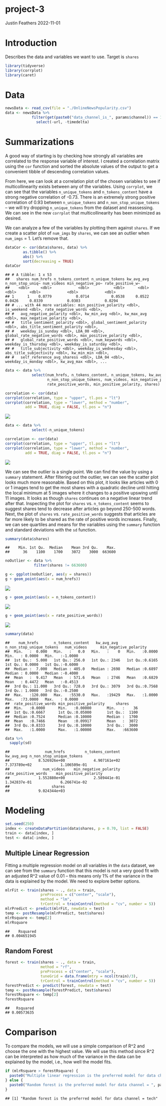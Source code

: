 project-3
================
Justin Feathers
2022-11-01

# Introduction

Describes the data and variables we want to use. Target is `shares`

``` r
library(tidyverse)
library(corrplot)
library(caret)
```

# Data

``` r
newsData <- read_csv(file = "./OnlineNewsPopularity.csv")
data <- newsData %>% 
            filter(get(paste0("data_channel_is_", params$channel)) == 1) %>%
              select(-url, -timedelta)
```

# Summarizations

A good way of starting is by checking how strongly all variables are
correlated to the response variable of interest. I created a correlation
matrix using the `cor` function and sorted the absolute values of the
output to get a convenient tibble of descending correlation values.

From here, we can look at a correlation plot of the chosen variables to
see if multicollinearity exists between any of the variables. Using
`corrplot`, we can see that the variables `n_unique_tokens` and
`n_tokens_content` have a strong negative correlation of -0.73. There is
an extremely strong positive correlation of 0.93 between
`n_unique_tokens` and `n_non_stop_unique_tokens` – we will try dropping
`n_unique_tokens` from the dataset and reassessing. We can see in the
new `corrplot` that multicollinearity has been minimized as desired.

We can analyze a few of the variables by plotting them against `shares`.
If we create a scatter plot of `num_imgs` by `shares`, we can see an
outlier when `num_imgs` = 1. Let’s remove that.

``` r
dataCor <- cor(data$shares, data) %>%
        as.tibble() %>%
        abs() %>%
        sort(decreasing = TRUE)
dataCor
```

    ## # A tibble: 1 x 53
    ##   shares num_hrefs n_tokens_content n_unique_tokens kw_avg_avg n_non_stop_uniq~ num_videos min_negative_po~ rate_positive_w~
    ##    <dbl>     <dbl>            <dbl>           <dbl>      <dbl>            <dbl>      <dbl>            <dbl>            <dbl>
    ## 1      1    0.0779           0.0714          0.0538     0.0522           0.0426     0.0339           0.0303           0.0294
    ## # ... with 44 more variables: min_positive_polarity <dbl>, is_weekend <dbl>, rate_negative_words <dbl>,
    ## #   avg_negative_polarity <dbl>, kw_min_avg <dbl>, kw_max_avg <dbl>, max_negative_polarity <dbl>,
    ## #   title_sentiment_polarity <dbl>, global_sentiment_polarity <dbl>, abs_title_sentiment_polarity <dbl>,
    ## #   weekday_is_sunday <dbl>, LDA_00 <dbl>, global_rate_negative_words <dbl>, max_positive_polarity <dbl>,
    ## #   global_rate_positive_words <dbl>, num_keywords <dbl>, weekday_is_thursday <dbl>, weekday_is_saturday <dbl>,
    ## #   title_subjectivity <dbl>, weekday_is_wednesday <dbl>, abs_title_subjectivity <dbl>, kw_min_min <dbl>,
    ## #   self_reference_avg_sharess <dbl>, LDA_04 <dbl>, weekday_is_monday <dbl>, kw_avg_max <dbl>, ...

``` r
data <- data %>% 
            select(num_hrefs, n_tokens_content, n_unique_tokens, kw_avg_avg,
                   n_non_stop_unique_tokens, num_videos, min_negative_polarity,
                   rate_positive_words, min_positive_polarity, shares)

correlation <- cor(data)
corrplot(correlation, type = "upper", tl.pos = "lt")
corrplot(correlation, type = "lower", method = "number",
         add = TRUE, diag = FALSE, tl.pos = "n")
```

![](tech_files/figure-gfm/unnamed-chunk-3-1.png)<!-- -->

``` r
data <- data %>%
            select(-n_unique_tokens)

correlation <- cor(data)
corrplot(correlation, type = "upper", tl.pos = "lt")
corrplot(correlation, type = "lower", method = "number",
         add = TRUE, diag = FALSE, tl.pos = "n")
```

![](tech_files/figure-gfm/unnamed-chunk-3-2.png)<!-- -->

We can see the outlier is a single point. We can find the value by using
a `summary` statement. After filtering out the outlier, we can see the
scatter plot looks much more reasonable. Based on this plot, it looks
like articles with 0 or 1 images tend to get the most shares with a
quadratic decline until hitting the local minimum at 5 images where it
changes to a positive upswing until 11 images. It looks as though
`shares` continues on a negative linear trend after that. Inspecting the
plot for `shares` vs. `n_tokens_content` seems to suggest shares tend to
decrease after articles go beyond 250-500 words. Next, the plot of
`shares` vs. `rate_positive_words` suggests that articles are far more
likely to be shared as the rate of positive words increases. Finally, we
can see quartiles and means for the variables using the `summary`
function and standard deviations with the `sd` function.

``` r
summary(data$shares)
```

    ##    Min. 1st Qu.  Median    Mean 3rd Qu.    Max. 
    ##      36    1100    1700    3072    3000  663600

``` r
noOutlier <- data %>%
             filter(shares != 663600)

g <- ggplot(noOutlier, aes(y = shares))
g + geom_point(aes(x = num_hrefs))
```

![](tech_files/figure-gfm/unnamed-chunk-4-1.png)<!-- -->

``` r
g + geom_point(aes(x = n_tokens_content))
```

![](tech_files/figure-gfm/unnamed-chunk-4-2.png)<!-- -->

``` r
g + geom_point(aes(x = rate_positive_words))
```

![](tech_files/figure-gfm/unnamed-chunk-4-3.png)<!-- -->

``` r
summary(data)
```

    ##    num_hrefs       n_tokens_content   kw_avg_avg    n_non_stop_unique_tokens   num_videos      min_negative_polarity
    ##  Min.   :  0.000   Min.   :   0.0   Min.   :    0   Min.   :0.0000           Min.   : 0.0000   Min.   :-1.0000      
    ##  1st Qu.:  5.000   1st Qu.: 256.0   1st Qu.: 2346   1st Qu.:0.6165           1st Qu.: 0.0000   1st Qu.:-0.6000      
    ##  Median :  7.000   Median : 405.0   Median : 2698   Median :0.6897           Median : 0.0000   Median :-0.4000      
    ##  Mean   :  9.417   Mean   : 571.6   Mean   : 2746   Mean   :0.6829           Mean   : 0.4472   Mean   :-0.4513      
    ##  3rd Qu.: 11.000   3rd Qu.: 728.0   3rd Qu.: 3079   3rd Qu.:0.7568           3rd Qu.: 1.0000   3rd Qu.:-0.2500      
    ##  Max.   :120.000   Max.   :5530.0   Max.   :19429   Max.   :1.0000           Max.   :73.0000   Max.   : 0.0000      
    ##  rate_positive_words min_positive_polarity     shares      
    ##  Min.   :0.0000      Min.   :0.00000       Min.   :    36  
    ##  1st Qu.:0.6667      1st Qu.:0.05000       1st Qu.:  1100  
    ##  Median :0.7524      Median :0.10000       Median :  1700  
    ##  Mean   :0.7466      Mean   :0.09917       Mean   :  3072  
    ##  3rd Qu.:0.8333      3rd Qu.:0.10000       3rd Qu.:  3000  
    ##  Max.   :1.0000      Max.   :1.00000       Max.   :663600

``` r
data %>%
  sapply(sd)
```

    ##                num_hrefs         n_tokens_content               kw_avg_avg n_non_stop_unique_tokens 
    ##             8.526926e+00             4.907161e+02             7.373789e+02             1.106509e-01 
    ##               num_videos    min_negative_polarity      rate_positive_words    min_positive_polarity 
    ##             1.552880e+00             2.589441e-01             1.342837e-01             6.266741e-02 
    ##                   shares 
    ##             9.024344e+03

# Modeling

``` r
set.seed(250)
index <- createDataPartition(data$shares, p = 0.70, list = FALSE)
train <- data[index, ]
test <- data[-index, ]
```

## Multiple Linear Regression

Fitting a multiple regression model on all variables in the `data`
dataset, we can see from the `summary` function that this model is not a
very good fit with an adjusted R^2 value of 0.01 – this means only 1% of
the variance in the data is explained by the model. We need to explore
better options.

``` r
mlrFit <- train(shares ~ ., data = train,
                preProcess = c("center", "scale"),
                method = "lm",
                trControl = trainControl(method = "cv", number = 5))
mlrPredict <- predict(mlrFit, newdata = test)
temp <- postResample(mlrPredict, test$shares)
mlrRsquare <- temp[2]
mlrRsquare
```

    ##    Rsquared 
    ## 0.004651945

## Random Forest

``` r
forest <- train(shares ~ ., data = train,
                method = "rf",
                preProcess = c("center", "scale"),
                tuneGrid = data.frame(mtry = ncol(train)/3),
                trControl = trainControl(method = "cv", number = 5))
forestPredict <- predict(forest, newdata = test)
temp <- postResample(forestPredict, test$shares)
forestRsquare <- temp[2]
forestRsquare
```

    ##   Rsquared 
    ## 0.00573635

# Comparison

To compare the models, we will use a simple comparison of R^2 and choose
the one with the highest value. We will use this method since R^2 can be
interpreted as how much of the variance in the data can be explained by
the model, i.e., how well the model fits.

``` r
if (mlrRsquare > forestRsquare) {
  paste0("Multiple linear regression is the preferred model for data channel = ", params$channel)
} else {
  paste0("Random forest is the preferred model for data channel = ", params$channel)
} 
```

    ## [1] "Random forest is the preferred model for data channel = tech"
